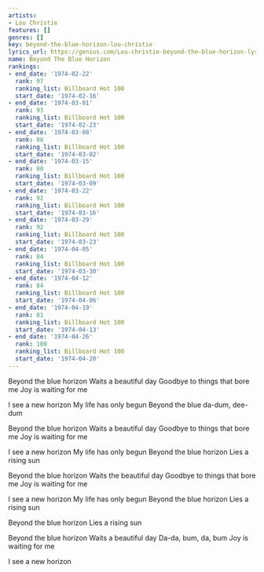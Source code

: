 ```yaml
---
artists:
- Lou Christie
features: []
genres: []
key: beyond-the-blue-horizon-lou-christie
lyrics_url: https://genius.com/Lou-christie-beyond-the-blue-horizon-lyrics
name: Beyond The Blue Horizon
rankings:
- end_date: '1974-02-22'
  rank: 97
  ranking_list: Billboard Hot 100
  start_date: '1974-02-16'
- end_date: '1974-03-01'
  rank: 93
  ranking_list: Billboard Hot 100
  start_date: '1974-02-23'
- end_date: '1974-03-08'
  rank: 88
  ranking_list: Billboard Hot 100
  start_date: '1974-03-02'
- end_date: '1974-03-15'
  rank: 80
  ranking_list: Billboard Hot 100
  start_date: '1974-03-09'
- end_date: '1974-03-22'
  rank: 92
  ranking_list: Billboard Hot 100
  start_date: '1974-03-16'
- end_date: '1974-03-29'
  rank: 92
  ranking_list: Billboard Hot 100
  start_date: '1974-03-23'
- end_date: '1974-04-05'
  rank: 84
  ranking_list: Billboard Hot 100
  start_date: '1974-03-30'
- end_date: '1974-04-12'
  rank: 84
  ranking_list: Billboard Hot 100
  start_date: '1974-04-06'
- end_date: '1974-04-19'
  rank: 81
  ranking_list: Billboard Hot 100
  start_date: '1974-04-13'
- end_date: '1974-04-26'
  rank: 100
  ranking_list: Billboard Hot 100
  start_date: '1974-04-20'
---
```

Beyond the blue horizon
Waits a beautiful day
Goodbye to things that bore me
Joy is waiting for me

I see a new horizon
My life has only begun
Beyond the blue da-dum, dee-dum

Beyond the blue horizon
Waits a beautiful day
Goodbye to things that bore me
Joy is waiting for me

I see a new horizon
My life has only begun
Beyond the blue horizon
Lies a rising sun

Beyond the blue horizon
Waits the beautiful day
Goodbye to things that bore me
Joy is waiting for me

I see a new horizon
My life has only begun
Beyond the blue horizon
Lies a rising sun

Beyond the blue horizon
Lies a rising sun

Beyond the blue horizon
Waits a beautiful day
Da-da, bum, da, bum
Joy is waiting for me

I see a new horizon
